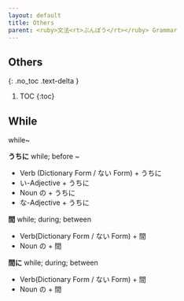 ```yaml
---
layout: default
title: Others
parent: <ruby>文法<rt>ぶんぽう</rt></ruby> Grammar
---
```


## Others
{: .no_toc .text-delta }

1. TOC
{:toc}

## While 
while~

**うちに** while; before ~

- Verb (Dictionary Form / ない Form) + うちに   
- い-Adjective + うちに  
- Noun の + うちに    
- な-Adjective + うちに  

**間** while; during; between

- Verb(Dictionary Form / ない Form) + 間  
- Noun の + 間

**間に** while; during; between

- Verb(Dictionary Form / ない Form) + 間  
- Noun の + 間
